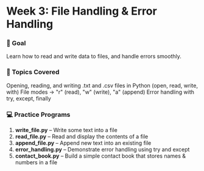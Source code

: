 # Week 3: File Handling & Error Handling

###  📝 Goal
Learn how to read and write data to files, and handle errors smoothly.

### 📌 Topics Covered
Opening, reading, and writing .txt and .csv files in Python (open, read, write, with)
File modes → "r" (read), "w" (write), "a" (append)
Error handling with try, except, finally

### 💻 Practice Programs
1. **write_file.py** – Write some text into a file
2. **read_file.py** – Read and display the contents of a file
3. **append_file.py** – Append new text into an existing file
4. **error_handling.py** – Demonstrate error handling using try and except
5. **contact_book.py** – Build a simple contact book that stores names & numbers in a file
